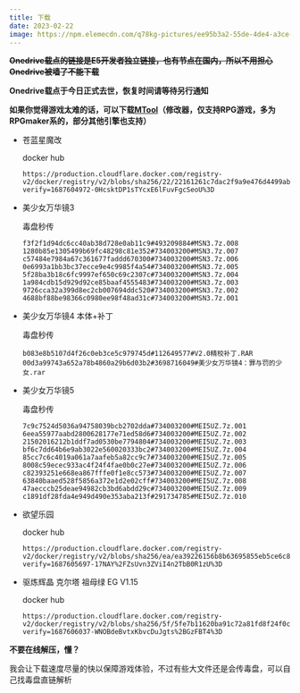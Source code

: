 ```yaml
---
title: 下载
date: 2023-02-22
image: https://npm.elemecdn.com/q78kg-pictures/ee95b3a2-55de-4de4-a3ce-d719bab95d00.png
---
```


<del>**Onedrive载点的链接是E5开发者独立链接，也有节点在国内，所以不用担心Onedrive被墙了不能下载**</del>

**Onedrive载点于今日正式去世，恢复时间请等待另行通知**

**如果你觉得游戏太难的话，可以下载[MTool](https://afdian.net/a/AdventCirno)（修改器，仅支持RPG游戏，多为RPGmaker系的，部分其他引擎也支持）**

* 苍蓝星魔改

  docker hub

  ```
  https://production.cloudflare.docker.com/registry-v2/docker/registry/v2/blobs/sha256/22/22161261c7dac2f9a9e476d4499abe22fe72ac3e197d1e490ab91a5bfe3214fc/data?verify=1687604972-0HcsktDP1sTYcxE6lFuvFgcSeoU%3D
  ```

* 美少女万华镜3

  毒盘秒传

  ```
  f3f2f1d94dc6cc40ab38d728e0ab11c9#493209884#MSN3.7z.008
  1280b85e1305499b69fc48298c81e352#734003200#MSN3.7z.007
  c57484e7984a67c361677faddd670300#734003200#MSN3.7z.006
  0e6993a1bb3bc37ecce9e4c9985f4a54#734003200#MSN3.7z.005
  5f28ba3b18c6fc9997ef650c69c2307c#734003200#MSN3.7z.004
  1a984cdb15d929d92ce85baaf4555483#734003200#MSN3.7z.003
  9726cca32a399d8ec2cb007694ddc520#734003200#MSN3.7z.002
  4688bf88be98366c0980ee98f48ad31c#734003200#MSN3.7z.001
  ```
* 美少女万华镜4 本体+补丁

  毒盘秒传

  ```
  b083e8b5107d4f26c0eb3ce5c979745d#112649577#V2.0精校补丁.RAR
  00d3a99743a652a78b4860a29b6d03b2#3698716049#美少女万华镜4：罪与罚的少女.rar
  ```

* 美少女万华镜5

  毒盘秒传

  ```
  7c9c7524d5036a94758039bcb2702dda#734003200#MEI5UZ.7z.001
  6eea55977aabd2800628177e71ed58d6#734003200#MEI5UZ.7z.002
  21502016212b1ddf7ad0530be7794804#734003200#MEI5UZ.7z.003
  bf6c7dd64b6e9ab3022e560020333bc2#734003200#MEI5UZ.7z.004
  85cc7c6c4019a061a7aafeb5a82cc9c7#734003200#MEI5UZ.7z.005
  8008c59ecec933ac4f24f4fae0b0c27e#734003200#MEI5UZ.7z.006
  c82393251e668ea867fffe0f1e8cc573#734003200#MEI5UZ.7z.007
  63840baaed528f5856a372e1d2e02cff#734003200#MEI5UZ.7z.008
  47aecccb25deae94982cb3bd6abdd29c#734003200#MEI5UZ.7z.009
  c1891df28fda4e949d490e353aba213f#291734785#MEI5UZ.7z.010
  ```

* 欲望乐园

  docker hub

  ```
  https://production.cloudflare.docker.com/registry-v2/docker/registry/v2/blobs/sha256/ea/ea39226156b8b63695855eb5ce6c8de850386dc13669a3991b4628c7e3488890/data?verify=1687605697-17NAY%2FZsUvn3ZViI4n2TbB0R1zU%3D
  ```

* 驱炼辉晶 克尔塔 祖母绿 EG V1.15

  docker hub

  ```
  https://production.cloudflare.docker.com/registry-v2/docker/registry/v2/blobs/sha256/5f/5fe7b11620ba91c72a81fd8f24f0c401b29e6498b7f49cd11247ae62c2f95d67/data?verify=1687606037-WNOBdeBvtxKbvcDuJgts%2BGzFBT4%3D
  ```

**不要在线解压，懂？**

我会让下载速度尽量的快以保障游戏体验，不过有些大文件还是会传毒盘，可以自己找毒盘直链解析

